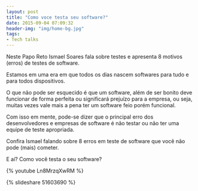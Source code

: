 ```yaml
---
layout: post
title: "Como voce testa seu software?" 
date: 2015-09-04 07:09:32 
header-img: "img/home-bg.jpg" 
tags: 
- Tech talks
---
```

Neste Papo Reto Ismael Soares fala sobre testes e apresenta 8 motivos (erros) de testes de software.

Estamos em uma era em que todos os dias nascem softwares para tudo e para todos dispositivos.

O que não pode ser esquecido é que um software, além de ser bonito deve funcionar de forma perfeita ou significará prejuízo para a empresa, ou seja, muitas vezes vale mais a pena ter um software feio porém funcional.

Com isso em mente, pode-se dizer que o principal erro dos desenvolvedores e empresas de software é não testar ou não ter uma equipe de teste apropriada.

Confira Ismael falando sobre 8 erros em teste de software que você não pode (mais) cometer.

E aí? Como você testa o seu software?

{% youtube Ln8MrzqXwRM %}

{% slideshare 51603690 %} 
<br>

